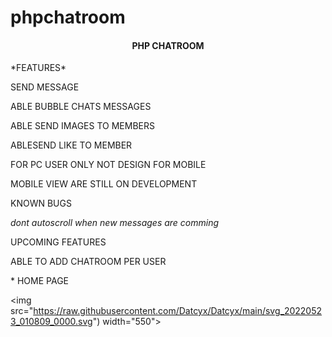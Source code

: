 # phpchatroom
<h4 align="center">
PHP CHATROOM
</h4>
*FEATURES*

SEND MESSAGE

ABLE BUBBLE CHATS MESSAGES

ABLE SEND IMAGES TO MEMBERS

ABLESEND LIKE TO MEMBER


FOR PC USER ONLY NOT DESIGN FOR MOBILE

MOBILE VIEW ARE STILL ON DEVELOPMENT

KNOWN BUGS

*dont autoscroll when new messages are comming*

UPCOMING FEATURES


ABLE TO ADD CHATROOM PER USER
</p>
* HOME PAGE 

  <img src="https://raw.githubusercontent.com/Datcyx/Datcyx/main/svg_20220523_010809_0000.svg") width="550">
 

</p>



